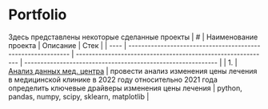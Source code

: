# Portfolio
Здесь представлены некоторые сделанные проекты
| #    | Наименование проекта                | Описание                                                     | Стек                                                         |
| ---- | ------------------------------------------------------------ | ------------------------------------------------------------ | ------------------------------------------------------------ |
| 1.   | [Анализ данных мед. центра](https://github.com/aq2003/Portfolio/tree/main/Gold%20Recovery) | провести анализ изменения цены лечения в медицинской клинике в 2022 году относительно 2021 года <br/> определить ключевые драйверы изменения цены лечения | python, pandas, numpy, scipy, sklearn, matplotlib       |
